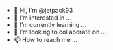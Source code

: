 - 👋 Hi, I’m @jetpack93
- 👀 I’m interested in ...
- 🌱 I’m currently learning ...
- 💞️ I’m looking to collaborate on ...
- 📫 How to reach me ...

<!---
jetpack93/jetpack93 is a ✨ special ✨ repository because its `README.md` (this file) appears on your GitHub profile.
You can click the Preview link to take a look at your changes.
HELLO 
--->
